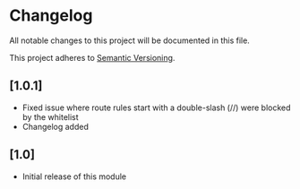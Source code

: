 # Changelog

All notable changes to this project will be documented in this file.

This project adheres to [Semantic Versioning](http://semver.org/).

## [1.0.1]

* Fixed issue where route rules start with a double-slash (//) were blocked by the whitelist
* Changelog added

## [1.0]

* Initial release of this module